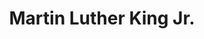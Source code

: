 ---
pid: ls49
title: Martin Luther King Jr.
location_transcription: Logan Square
coordinates: "[-75.171034983714, 39.957805528083]"
zipcode: '12571'
gen_neighborhood: 
neighborhood: 
outside_phl: 'Red Hook NY '
age: '6'
age_range: 6-13
instagram: 
image_file_name: ls_49.jpg
proposal_transcription: portrait of him
topic: African Americans,Family,History,Human Rights,Social Justice
topic_summary: 0, 0, 0, 0, 0
type: Image
keywords_other: 
credit: Halley
image_labels: 
twitter: 
facebook: 
permalink: "/monuments/ls49/"
layout: item-page
---